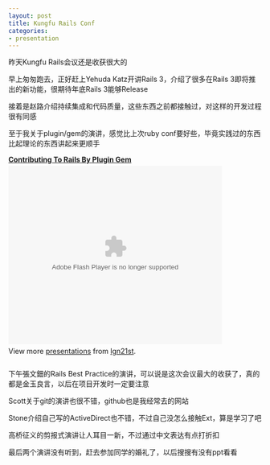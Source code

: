```yaml
---
layout: post
title: Kungfu Rails Conf
categories:
- presentation
---
```

昨天Kungfu Rails会议还是收获很大的

早上匆匆跑去，正好赶上Yehuda Katz开讲Rails 3，介绍了很多在Rails 3即将推出的新功能，很期待年底Rails 3能够Release

接着是赵路介绍持续集成和代码质量，这些东西之前都接触过，对这样的开发过程很有同感

至于我关于plugin/gem的演讲，感觉比上次ruby conf要好些，毕竟实践过的东西比起理论的东西讲起来更顺手

<div style="width:425px" id="__ss_2347442"><strong style="display:block;margin:12px 0 4px"><a href="http://www.slideshare.net/lgn21st/contributing-to-rails-by-plugin-gem" title="Contributing To Rails By Plugin Gem">Contributing To Rails By Plugin Gem</a></strong><object id="__sse2347442" width="425" height="355"><param name="movie" value="http://static.slidesharecdn.com/swf/ssplayer2.swf?doc=contributingtorailsbyplugingem-091026042111-phpapp01&stripped_title=contributing-to-rails-by-plugin-gem&userName=lgn21st" /><param name="allowFullScreen" value="true"/><param name="allowScriptAccess" value="always"/><embed name="__sse2347442" src="http://static.slidesharecdn.com/swf/ssplayer2.swf?doc=contributingtorailsbyplugingem-091026042111-phpapp01&stripped_title=contributing-to-rails-by-plugin-gem&userName=lgn21st" type="application/x-shockwave-flash" allowscriptaccess="always" allowfullscreen="true" width="425" height="355"></embed></object><div style="padding:5px 0 12px">View more <a href="http://www.slideshare.net/">presentations</a> from <a href="http://www.slideshare.net/lgn21st">lgn21st</a>.</div></div>

下午張文鈿的Rails Best Practice的演讲，可以说是这次会议最大的收获了，真的都是金玉良言，以后在项目开发时一定要注意

Scott关于git的演讲也很不错，github也是我经常去的网站

Stone介绍自己写的ActiveDirect也不错，不过自己没怎么接触Ext，算是学习了吧

高桥征义的剪报式演讲让人耳目一新，不过通过中文表达有点打折扣

最后两个演讲没有听到，赶去参加同学的婚礼了，以后搜搜有没有ppt看看

